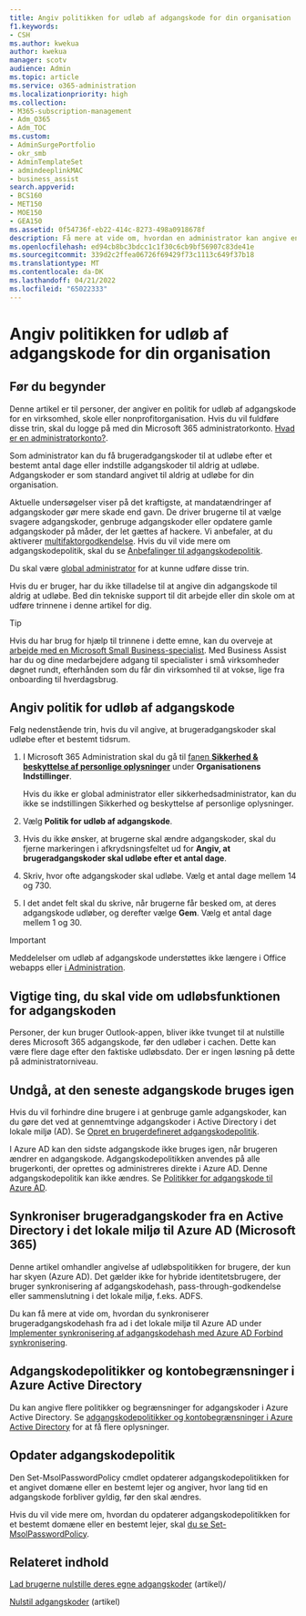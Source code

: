```yaml
---
title: Angiv politikken for udløb af adgangskode for din organisation
f1.keywords:
- CSH
ms.author: kwekua
author: kwekua
manager: scotv
audience: Admin
ms.topic: article
ms.service: o365-administration
ms.localizationpriority: high
ms.collection:
- M365-subscription-management
- Adm_O365
- Adm_TOC
ms.custom:
- AdminSurgePortfolio
- okr_smb
- AdminTemplateSet
- admindeeplinkMAC
- business_assist
search.appverid:
- BCS160
- MET150
- MOE150
- GEA150
ms.assetid: 0f54736f-eb22-414c-8273-498a0918678f
description: Få mere at vide om, hvordan en administrator kan angive en udløbspolitik for adgangskoder for din virksomhed, skole eller nonprofitorganisation i Microsoft 365 Administration.
ms.openlocfilehash: ed94cb8bc3bdcc1c1f30c6cb9bf56907c83de41e
ms.sourcegitcommit: 339d2c2ffea06726f69429f73c1113c649f37b18
ms.translationtype: MT
ms.contentlocale: da-DK
ms.lasthandoff: 04/21/2022
ms.locfileid: "65022333"
---
```

# <a name="set-the-password-expiration-policy-for-your-organization"></a>Angiv politikken for udløb af adgangskode for din organisation

## <a name="before-you-begin"></a>Før du begynder

Denne artikel er til personer, der angiver en politik for udløb af adgangskode for en virksomhed, skole eller nonprofitorganisation. Hvis du vil fuldføre disse trin, skal du logge på med din Microsoft 365 administratorkonto. [Hvad er en administratorkonto?](/microsoft-365/admin/add-users/about-admin-roles).

Som administrator kan du få brugeradgangskoder til at udløbe efter et bestemt antal dage eller indstille adgangskoder til aldrig at udløbe. Adgangskoder er som standard angivet til aldrig at udløbe for din organisation.

Aktuelle undersøgelser viser på det kraftigste, at mandatændringer af adgangskoder gør mere skade end gavn. De driver brugerne til at vælge svagere adgangskoder, genbruge adgangskoder eller opdatere gamle adgangskoder på måder, der let gættes af hackere. Vi anbefaler, at du aktiverer [multifaktorgodkendelse](../security-and-compliance/set-up-multi-factor-authentication.md). Hvis du vil vide mere om adgangskodepolitik, skal du se [Anbefalinger til adgangskodepolitik](../misc/password-policy-recommendations.md).

Du skal være [global administrator](../add-users/about-admin-roles.md) for at kunne udføre disse trin.

Hvis du er bruger, har du ikke tilladelse til at angive din adgangskode til aldrig at udløbe. Bed din tekniske support til dit arbejde eller din skole om at udføre trinnene i denne artikel for dig.

> [!TIP]
> Hvis du har brug for hjælp til trinnene i dette emne, kan du overveje at [arbejde med en Microsoft Small Business-specialist](https://go.microsoft.com/fwlink/?linkid=2186871). Med Business Assist har du og dine medarbejdere adgang til specialister i små virksomheder døgnet rundt, efterhånden som du får din virksomhed til at vokse, lige fra onboarding til hverdagsbrug.

## <a name="set-password-expiration-policy"></a>Angiv politik for udløb af adgangskode

Følg nedenstående trin, hvis du vil angive, at brugeradgangskoder skal udløbe efter et bestemt tidsrum.

1. I Microsoft 365 Administration skal du gå til <a href="https://go.microsoft.com/fwlink/p/?linkid=2072756" target="_blank">fanen **Sikkerhed & beskyttelse af personlige oplysninger**</a> under **Organisationens Indstillinger**.

    Hvis du ikke er global administrator eller sikkerhedsadministrator, kan du ikke se indstillingen Sikkerhed og beskyttelse af personlige oplysninger.
  
1. Vælg **Politik for udløb af adgangskode**.
  
1. Hvis du ikke ønsker, at brugerne skal ændre adgangskoder, skal du fjerne markeringen i afkrydsningsfeltet ud for **Angiv, at brugeradgangskoder skal udløbe efter et antal dage**.

1. Skriv, hvor ofte adgangskoder skal udløbe. Vælg et antal dage mellem 14 og 730.
  
1. I det andet felt skal du skrive, når brugerne får besked om, at deres adgangskode udløber, og derefter vælge **Gem**. Vælg et antal dage mellem 1 og 30.

> [!IMPORTANT]
> Meddelelser om udløb af adgangskode understøttes ikke længere i Office webapps eller [i Administration](https://portal.office.com).
  
## <a name="important-things-you-need-to-know-about-the-password-expiration-feature"></a>Vigtige ting, du skal vide om udløbsfunktionen for adgangskoden
  
Personer, der kun bruger Outlook-appen, bliver ikke tvunget til at nulstille deres Microsoft 365 adgangskode, før den udløber i cachen. Dette kan være flere dage efter den faktiske udløbsdato. Der er ingen løsning på dette på administratorniveau.

## <a name="prevent-last-password-from-being-used-again"></a>Undgå, at den seneste adgangskode bruges igen

Hvis du vil forhindre dine brugere i at genbruge gamle adgangskoder, kan du gøre det ved at gennemtvinge adgangskoder i Active Directory i det lokale miljø (AD). Se [Opret en brugerdefineret adgangskodepolitik](/azure/active-directory-domain-services/password-policy#create-a-custom-password-policy).

I Azure AD kan den sidste adgangskode ikke bruges igen, når brugeren ændrer en adgangskode. Adgangskodepolitikken anvendes på alle brugerkonti, der oprettes og administreres direkte i Azure AD. Denne adgangskodepolitik kan ikke ændres. Se [Politikker for adgangskode til Azure AD](/azure/active-directory/authentication/concept-sspr-policy#password-policies-that-only-apply-to-cloud-user-accounts).

## <a name="synchronize-user-passwords-hashes-from-an-on-premises-active-directory-to-azure-ad-microsoft-365"></a>Synkroniser brugeradgangskoder fra en Active Directory i det lokale miljø til Azure AD (Microsoft 365)

Denne artikel omhandler angivelse af udløbspolitikken for brugere, der kun har skyen (Azure AD). Det gælder ikke for hybride identitetsbrugere, der bruger synkronisering af adgangskodehash, pass-through-godkendelse eller sammenslutning i det lokale miljø, f.eks. ADFS.
  
Du kan få mere at vide om, hvordan du synkroniserer brugeradgangskodehash fra ad i det lokale miljø til Azure AD under [Implementer synkronisering af adgangskodehash med Azure AD Forbind synkronisering](/azure/active-directory/hybrid/how-to-connect-password-hash-synchronization).

## <a name="password-policies-and-account-restrictions-in-azure-active-directory"></a>Adgangskodepolitikker og kontobegrænsninger i Azure Active Directory

Du kan angive flere politikker og begrænsninger for adgangskoder i Azure Active Directory. Se [adgangskodepolitikker og kontobegrænsninger i Azure Active Directory](/azure/active-directory/authentication/concept-sspr-policy) for at få flere oplysninger.

## <a name="update-password-policy"></a>Opdater adgangskodepolitik

Den Set-MsolPasswordPolicy cmdlet opdaterer adgangskodepolitikken for et angivet domæne eller en bestemt lejer og angiver, hvor lang tid en adgangskode forbliver gyldig, før den skal ændres.

Hvis du vil vide mere om, hvordan du opdaterer adgangskodepolitikken for et bestemt domæne eller en bestemt lejer, skal [du se Set-MsolPasswordPolicy](/powershell/module/msonline/set-msolpasswordpolicy).

## <a name="related-content"></a>Relateret indhold

[Lad brugerne nulstille deres egne adgangskoder](../add-users/let-users-reset-passwords.md) (artikel)/

[Nulstil adgangskoder](../add-users/reset-passwords.md) (artikel)
